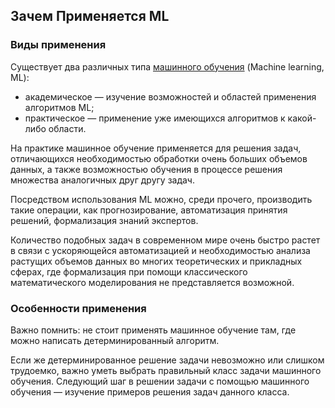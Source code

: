## Зачем Применяется ML

### Виды применения
Существует два различных типа [машинного обучения](http://www.machinelearning.ru/wiki/index.php?title=%D0%9C%D0%B0%D1%88%D0%B8%D0%BD%D0%BD%D0%BE%D0%B5_%D0%BE%D0%B1%D1%83%D1%87%D0%B5%D0%BD%D0%B8%D0%B5http://www.machinelearning.ru/wiki/index.php?title=%D0%9C%D0%B0%D1%88%D0%B8%D0%BD%D0%BD%D0%BE%D0%B5_%D0%BE%D0%B1%D1%83%D1%87%D0%B5%D0%BD%D0%B8%D0%B5) (Machine learning, ML):
- академическое — изучение возможностей и областей применения алгоритмов ML;
- практическое — применение уже имеющихся алгоритмов к какой-либо области.

На практике машинное обучение применяется для решения задач, отличающихся необходимостью обработки очень больших объемов данных, а также возможностью обучения в процессе решения множества аналогичных друг другу задач.

Посредством использования ML можно, среди прочего, производить такие операции, как прогнозирование, автоматизация принятия решений, формализация знаний экспертов.

Количество подобных задач в современном мире очень быстро растет в связи с ускоряющейся автоматизацией и необходимостью анализа растущих объемов данных во многих теоретических и прикладных сферах, где формализация при помощи классического математического моделирования не представляется возможной.


### Особенности применения
Важно помнить: не стоит применять машинное обучение там, где можно написать детерминированный алгоритм.

Если же детерминированное решение задачи невозможно или слишком трудоемко, важно уметь выбрать правильный класс задачи машинного обучения. Следующий шаг в решении задачи с помощью машинного обучения — изучение примеров решения задач данного класса.
